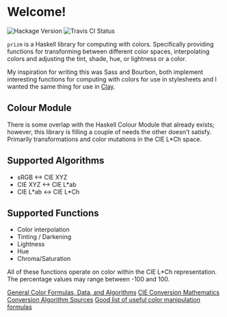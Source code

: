 # Welcome!
![Hackage Version](https://img.shields.io/hackage/v/prizm.svg?style=flat)
![Travis CI Status](https://travis-ci.org/ixmatus/prizm.svg?branch=master)

`prizm` is a Haskell library for computing with colors. Specifically providing
functions for transforming between different color spaces, interpolating colors
and adjusting the tint, shade, hue, or lightness or a color.

My inspiration for writing this was Sass and Bourbon, both implement interesting
functions for computing with colors for use in stylesheets and I wanted the same
thing for use in [Clay](http://fvisser.nl/clay/).

## Colour Module
There is some overlap with the Haskell Colour Module that already exists;
however, this library is filling a couple of needs the other doesn't
satisfy. Primarily transformations and color mutations in the CIE L*Ch space.

## Supported Algorithms
- sRGB <-> CIE XYZ
- CIE XYZ <-> CIE L\*ab
- CIE L\*ab <-> CIE L\*Ch

## Supported Functions
- Color interpolation
- Tinting / Darkening
- Lightness
- Hue
- Chroma/Saturation

All of these functions operate on color within the CIE L\*Ch representation. The
percentage values may range between -100 and 100.

[General Color Formulas, Data, and Algorithms](http://www.brucelindbloom.com/index.html?Info.html)
[CIE Conversion Mathematics](http://rip94550.wordpress.com/2011/07/04/color-cielab-and-tristimulus-xyz/)
[Conversion Algorithm Sources](http://www.easyrgb.com/index.php?X=MATH&H=01)
[Good list of useful color manipulation formulas](https://github.com/mikeemoo/ColorJizz-PHP/blob/master/src/MischiefCollective/ColorJizz/ColorJizz.php)
